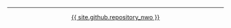 ___

<p align="center">
    <a href="{{ site.github.repository_url }}">{{ site.github.repository_nwo }}</a>
</p>
